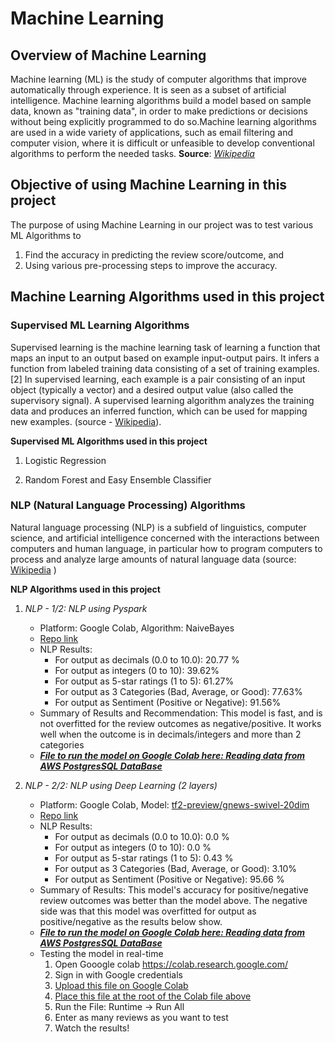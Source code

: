 # Machine Learning

## Overview of Machine Learning
Machine learning (ML) is the study of computer algorithms that improve automatically through experience. It is seen as a subset of artificial intelligence. Machine learning algorithms build a model based on sample data, known as "training data", in order to make predictions or decisions without being explicitly programmed to do so.Machine learning algorithms are used in a wide variety of applications, such as email filtering and computer vision, where it is difficult or unfeasible to develop conventional algorithms to perform the needed tasks.
**Source**: [*Wikipedia*](https://en.wikipedia.org/wiki/Machine_learning)

## Objective of using Machine Learning in this project
The purpose of using Machine Learning in our project was to test various ML Algorithms to 
1) Find the accuracy in predicting the review score/outcome, and 
2) Using various pre-processing steps to improve the accuracy.

## Machine Learning Algorithms used in this project

### Supervised ML Learning Algorithms

Supervised learning is the machine learning task of learning a function that maps an input to an output based on example input-output pairs. It infers a function from labeled training data consisting of a set of training examples.[2] In supervised learning, each example is a pair consisting of an input object (typically a vector) and a desired output value (also called the supervisory signal). A supervised learning algorithm analyzes the training data and produces an inferred function, which can be used for mapping new examples. (source - [Wikipedia](https://en.wikipedia.org/wiki/Supervised_learning)).

**Supervised ML Algorithms used in this project**

1) Logistic Regression

2) Random Forest and Easy Ensemble Classifier

### NLP (Natural Language Processing) Algorithms

Natural language processing (NLP) is a subfield of linguistics, computer science, and artificial intelligence concerned with the interactions between computers and human language, in particular how to program computers to process and analyze large amounts of natural language data (source: [Wikipedia](https://en.wikipedia.org/wiki/Natural_language_processing) )

**NLP Algorithms used in this project**

1) *NLP - 1/2: NLP using Pyspark*
    - Platform: Google Colab, Algorithm: NaiveBayes
     - [Repo link](https://github.com/JagpreetBath/European_Hotel_Analysis/tree/main/MachineLearning/ML_NLP_PySpark)
     - NLP Results:
        - For output as decimals (0.0 to 10.0): 20.77 %
        - For output as integers (0 to 10): 39.62%
        - For output as 5-star ratings (1 to 5): 61.27%
        - For output as 3 Categories (Bad, Average, or Good): 77.63%
        - For output as Sentiment (Positive or Negative): 91.56%
     - Summary of Results and Recommendation:
     This model is fast, and is not overfitted for the review outcomes as negative/positive. It works well when the outcome is in decimals/integers and more than 2 categories   
    - [***File to run the model on Google Colab here: Reading data from AWS PostgresSQL DataBase***](https://github.com/JagpreetBath/European_Hotel_Analysis/tree/main/MachineLearning/ML_NLP_PySpark/Step10_Final_PySpark_NLP_reading_from_RDS.ipynb)



2) *NLP - 2/2: NLP using Deep Learning (2 layers)*
    - Platform: Google Colab, Model: [tf2-preview/gnews-swivel-20dim](https://tfhub.dev/google/tf2-preview/gnews-swivel-20dim/1)
    - [Repo link](https://github.com/JagpreetBath/European_Hotel_Analysis/tree/main/MachineLearning/ML_NLP_DeepLearning)
    - NLP Results:
        - For output as decimals (0.0 to 10.0): 0.0 %
        - For output as integers (0 to 10): 0.0 %
        - For output as 5-star ratings (1 to 5): 0.43 %
        - For output as 3 Categories (Bad, Average, or Good): 3.10%
        - For output as Sentiment (Positive or Negative): 95.66 %
    - Summary of Results:  This model's accuracy for positive/negative review outcomes was better than the model above. The negative side was that this model was overfitted for output as positive/negative as the results below show.     
    - [***File to run the model on Google Colab here: Reading data from AWS PostgresSQL DataBase***](https://github.com/JagpreetBath/European_Hotel_Analysis/blob/main/MachineLearning/ML_NLP_DeepLearning/Step4_NLP_DL_Review_Pos_Neg_Format.ipynb)
    - Testing the model in real-time
        1. Open Gooogle colab https://colab.research.google.com/
        2. Sign in with Google credentials
        3. [Upload this file on Google Colab](https://github.com/JagpreetBath/European_Hotel_Analysis/tree/main/MachineLearning/ML_NLP_DeepLearning/Realtime_testing_of_DL_NLP_model.ipynb)
        4. [Place this file at the root of the Colab file above](https://github.com/JagpreetBath/European_Hotel_Analysis/blob/main/MachineLearning/ML_NLP_DeepLearning/SavedModel5_NLP_DL_Review_Pos_Neg_Format.h5)
        5. Run the File: Runtime -> Run All
        6. Enter as many reviews as you want to test
        7. Watch the results!